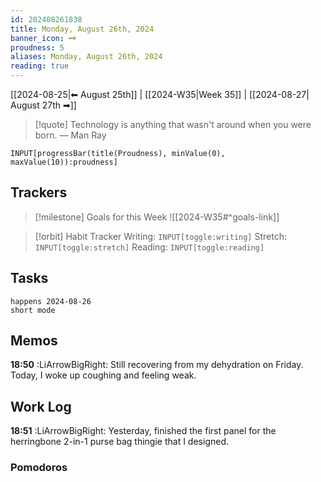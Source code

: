 ```yaml
---
id: 202408261838
title: Monday, August 26th, 2024
banner_icon: 🗝️
proudness: 5
aliases: Monday, August 26th, 2024
reading: true
---
```


[[2024-08-25|⬅ August 25th]] | [[2024-W35|Week 35]] | [[2024-08-27| August 27th ➡]]

> [!quote] Technology is anything that wasn't around when you were born.
> — Man Ray

```meta-bind
INPUT[progressBar(title(Proudness), minValue(0), maxValue(10)):proudness]
```

## Trackers

> [!milestone] Goals for this Week
> ![[2024-W35#^goals-link]]

> [!orbit] Habit Tracker
> Writing: `INPUT[toggle:writing]` Stretch: `INPUT[toggle:stretch]` Reading: `INPUT[toggle:reading]`

## Tasks

```tasks
happens 2024-08-26
short mode
```

## Memos

**18:50** :LiArrowBigRight: Still recovering from my dehydration on Friday. Today, I woke up coughing and feeling weak.

## Work Log

**18:51** :LiArrowBigRight: Yesterday, finished the first panel for the herringbone 2-in-1 purse bag thingie that I designed.

### Pomodoros

